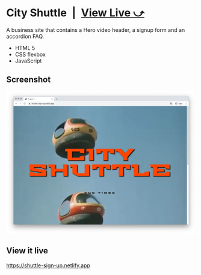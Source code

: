 # City Shuttle&ensp;|&ensp;[View Live &#10555;](https://shuttle-sign-up.netlify.app)

A business site that contains a Hero video header, a signup form and an accordion FAQ.

* HTML 5
* CSS flexbox
* JavaScript

## Screenshot
![Screenshot](screenshot1.jpg)

## View it live
https://shuttle-sign-up.netlify.app